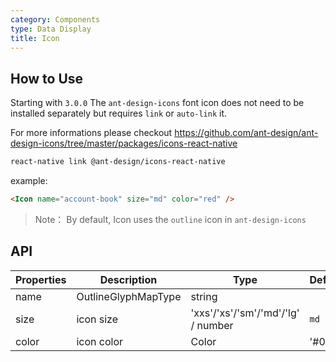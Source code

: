 ```yaml
---
category: Components
type: Data Display
title: Icon
---
```


## How to Use

Starting with `3.0.0` The `ant-design-icons` font icon does not need to be installed separately but requires `link` or `auto-link` it.

For more informations please checkout
https://github.com/ant-design/ant-design-icons/tree/master/packages/icons-react-native

```bash
react-native link @ant-design/icons-react-native
```

example:

```html
<Icon name="account-book" size="md" color="red" />
```

> Note： By default, Icon uses the `outline` icon in `ant-design-icons`

## API

| Properties | Description         | Type                               | Default |
| ---------- | ------------------- | ---------------------------------- | ------- |
| name       | OutlineGlyphMapType | string                             |
| size       | icon size           | 'xxs'/'xs'/'sm'/'md'/'lg' / number | `md`    |
| color      | icon color          | Color                              | '#000'  |
